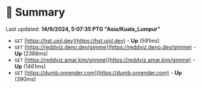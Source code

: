 # 📖 Summary
Last updated: **14/9/2024, 5:07:35 PTG "Asia/Kuala_Lumpur"**

- `GET` [https://hst.ujol.dev](https://hst.ujol.dev) - **Up** (591ms)
- `GET` [https://reddviz.deno.dev/gimme](https://reddviz.deno.dev/gimme) - **Up** (2388ms)
- `GET` [https://reddviz.amar.kim/gimme](https://reddviz.amar.kim/gimme) - **Up** (1461ms)
- `GET` [https://dumb.onrender.com](https://dumb.onrender.com) - **Up** (390ms)
